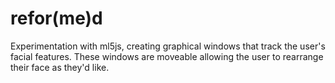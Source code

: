 # refor(me)d
Experimentation with ml5js, creating graphical windows that track the user's facial features. These windows are moveable allowing the user to rearrange their face as they'd like.
